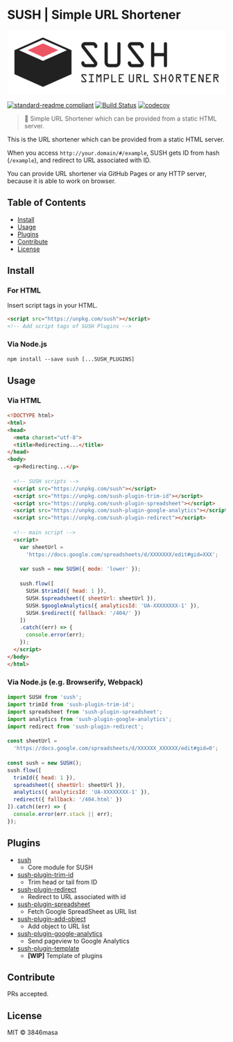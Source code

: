 # SUSH | Simple URL Shortener

![SUSH](./img/logo.png)

[![standard-readme compliant](https://img.shields.io/badge/standard--readme-OK-green.svg?style=flat-square)](https://github.com/RichardLitt/standard-readme)
[![Build Status](https://img.shields.io/travis/3846masa/SUSH/develop.svg?style=flat-square)](https://travis-ci.org/3846masa/SUSH)
[![codecov](https://img.shields.io/codecov/c/github/3846masa/SUSH/develop.svg?style=flat-square)](https://codecov.io/gh/3846masa/SUSH)

> 🍣 Simple URL Shortener which can be provided from a static HTML server.

This is the URL shortener which can be provided from a static HTML server.

When you access ``http://your.domain/#/example``, SUSH gets ID from hash (``/example``), and redirect to URL associated with ID.

You can provide URL shortener via GitHub Pages or any HTTP server, because it is able to work on browser.

## Table of Contents
<!-- TOC depthFrom:2 depthTo:2 updateOnSave:false -->

- [Install](#install)
- [Usage](#usage)
- [Plugins](#plugins)
- [Contribute](#contribute)
- [License](#license)

<!-- /TOC -->

## Install

### For HTML

Insert script tags in your HTML.
```html
<script src="https://unpkg.com/sush"></script>
<!-- Add script tags of SUSH Plugins -->
```

### Via Node.js
```
npm install --save sush [...SUSH_PLUGINS]
```

## Usage

### Via HTML

```html
<!DOCTYPE html>
<html>
<head>
  <meta charset="utf-8">
  <title>Redirecting...</title>
</head>
<body>
  <p>Redirecting...</p>

  <!-- SUSH scripts -->
  <script src="https://unpkg.com/sush"></script>
  <script src="https://unpkg.com/sush-plugin-trim-id"></script>
  <script src="https://unpkg.com/sush-plugin-spreadsheet"></script>
  <script src="https://unpkg.com/sush-plugin-google-analytics"></script>
  <script src="https://unpkg.com/sush-plugin-redirect"></script>

  <!-- main script -->
  <script>
    var sheetUrl =
      'https://docs.google.com/spreadsheets/d/XXXXXXX/edit#gid=XXX';

    var sush = new SUSH({ mode: 'lower' });

    sush.flow([
      SUSH.$trimId({ head: 1 }),
      SUSH.$spreadsheet({ sheetUrl: sheetUrl }),
      SUSH.$googleAnalytics({ analyticsId: 'UA-XXXXXXXX-1' }),
      SUSH.$redirect({ fallback: '/404/' })
    ])
    .catch((err) => {
      console.error(err);
    });
  </script>
</body>
</html>
```

### Via Node.js (e.g. Browserify, Webpack)

```js
import SUSH from 'sush';
import trimId from 'sush-plugin-trim-id';
import spreadsheet from 'sush-plugin-spreadsheet';
import analytics from 'sush-plugin-google-analytics';
import redirect from 'sush-plugin-redirect';

const sheetUrl =
  'https://docs.google.com/spreadsheets/d/XXXXXX_XXXXXX/edit#gid=0';

const sush = new SUSH();
sush.flow([
  trimId({ head: 1 }),
  spreadsheet({ sheetUrl: sheetUrl }),
  analytics({ analyticsId: 'UA-XXXXXXXX-1' }),
  redirect({ fallback: '/404.html' })
]).catch((err) => {
  console.error(err.stack || err);
});
```

## Plugins

- [sush](./packages/sush)
  - Core module for SUSH
- [sush-plugin-trim-id](./packages/sush-plugin-trim-id)
  - Trim head or tail from ID
- [sush-plugin-redirect](./packages/sush-plugin-redirect)
  - Redirect to URL associated with id
- [sush-plugin-spreadsheet](./packages/sush-plugin-spreadsheet)
  - Fetch Google SpreadSheet as URL list
- [sush-plugin-add-object](./packages/sush-plugin-add-object)
  - Add object to URL list
- [sush-plugin-google-analytics](./packages/sush-plugin-google-analytics)
  - Send pageview to Google Analytics
- [sush-plugin-template](#)
  - **[WIP]** Template of plugins

## Contribute

PRs accepted.

## License

MIT © 3846masa
